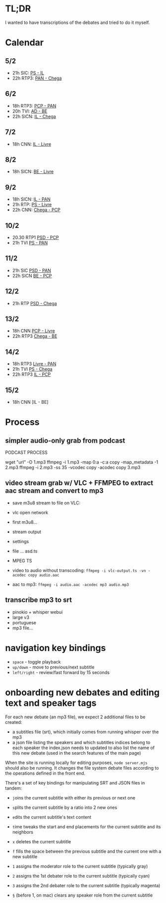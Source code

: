 # TL;DR

I wanted to have transcriptions of the debates and tried to do it myself.

# Calendar

## 5/2
- 21h SIC: [PS - IL](https://sicnoticias.pt/especiais/eleicoes-legislativas/2024-02-05-Debate-entre-o-PS-esgotado-e-a-IL-radical-307dfc33)
- 22h RTP3: [PAN - Chega](https://sicnoticias.pt/especiais/eleicoes-legislativas/2024-02-05-Debate-entre-Chega-e-PAN-clima-mais-quente-com-ataque-e-contra-ataque-4109d8c3)

## 6/2
- 18h RTP3: [PCP - PAN](https://sicnoticias.pt/especiais/eleicoes-legislativas/2024-02-06-CDU-e-PAN-os-partidos-cordiais-na-luta-pela-sobrevivencia--3aa76a72)
- 20h TVI: [AD - BE](https://sicnoticias.pt/especiais/eleicoes-legislativas/2024-02-06-Debate-entre-BE-e-PSD-Quem-e-que-sabe-salvar-o-SNS--a252ab7c)
- 22h SICN: [IL - Chega](https://sicnoticias.pt/especiais/eleicoes-legislativas/2024-02-06-Debate-entre-Chega-e-IL-o-Ventura-socialista-e-o-Rui-Rocha-contra-os-pensionistas-f0314e15)

## 7/2

- 18h CNN: [IL - Livre](https://sicnoticias.pt/especiais/eleicoes-legislativas/2024-02-07-Debate-Livre-vs-IL-os-dois-Ruis-o-canalizador-e-o-transformador-b721084e)

## 8/2

- 18h SICN: [BE - Livre](https://sicnoticias.pt/especiais/eleicoes-legislativas/2024-02-08-Debate-BE-vs.-Livre-e-mais-o-que-nos-une-do-que-nos-separa--2fddbf55)

## 9/2

- 18h SICN: [IL - PAN](https://sicnoticias.pt/especiais/eleicoes-legislativas/2024-02-09-Debate-IL-PAN-na-integra-76ed618c)
- 21h RTP:  [PS - Livre](https://sicnoticias.pt/especiais/eleicoes-legislativas/2024-02-09-Debate-PS-vs.-Livre-o-apelo-ao-voto-util-e-a-vontade-da-maioria-a-esquerda-bc29de53)
- 22h CNN:  [Chega - PCP](https://sicnoticias.pt/especiais/eleicoes-legislativas/debates/2024-02-09-Debate-CDU-vs-Chega-uma-viagem-a-Troika-e-ao-PREC-1611faa1)


## 10/2

- 20.30 RTP1 [PSD - PCP](https://sicnoticias.pt/podcasts/legislativas-2024/2024-02-10-Luis-Montenegro-vs-Paulo-Raimundo-ouca-aqui-o-debate-entre-os-lideres-do-PSD-e-do-PCP-0a71e3a6)
- 21h   TVI  [PS - PAN](https://sicnoticias.pt/podcasts/legislativas-2024/2024-02-10-Pedro-Nuno-Santos-vs-Ines-Sousa-Real-ouca-aqui-o-debate-entre-os-lideres-do-PS-e-do-PAN-2f13f3a0)

## 11/2

- 21h SIC  [PSD - PAN](https://sicnoticias.pt/especiais/eleicoes-legislativas/2024-02-11-Debate-na-integra-entre-AD-e-PAN-3fc877a6)
- 22h SICN [BE - PCP](https://sicnoticias.pt/especiais/eleicoes-legislativas/2024-02-11-Debate-na-integra-entre-Mariana-Mortagua-e-Paulo-Raimundo-c97cfe26)

## 12/2

- 21h RTP [PSD - Chega](https://sicnoticias.pt/especiais/eleicoes-legislativas/debates/2024-02-12-Debate-AD-vs-Chega-o-idiota-util-da-esquerda-e-o-xenofobo-demagogo-991381b9)

## 13/2

- 18h CNN  [PCP - Livre](https://sicnoticias.pt/especiais/eleicoes-legislativas/2024-02-13-Debate-CDU-vs-Livre-o-pela-paz-e-o-europeista-e62971dc)
- 22h RTP3 [Chega - BE](https://sicnoticias.pt/especiais/eleicoes-legislativas/2024-02-13-Debate-BE-vs-Chega-vistos-gold-terroristas-imigracao-e-corrupcao--ate-Robles-voltou--6d3e1883)

## 14/2

- 18h RTP3 [Livre - PAN](https://sicnoticias.pt/especiais/eleicoes-legislativas/debates/2024-02-14-Debate-Livre-vs-PAN-a-ode-do-voto--in-util-a530565a)
- 21h TVI  [PS - Chega](https://sicnoticias.pt/especiais/eleicoes-legislativas/debates/2024-02-14-Debate-PS-vs-Chega-a-amnesia-de-Pedro-Nuno-e-a-cobardia-de-Ventura-d70a4fde)
- 22h RTP3 [IL - PCP](https://sicnoticias.pt/especiais/eleicoes-legislativas/debates/2024-02-14-Debate-CDU-vs-IL-os-dois-opostos-atraem-se-mas-so-num-tema-8b641f3b)

## 15/2

- 18h CNN [IL - BE]

# Process

## simpler audio-only grab from podcast

PODCAST PROCESS

wget "url" -O 1.mp3
ffmpeg -i 1.mp3 -map 0:a -c:a copy -map_metadata -1 2.mp3
ffmpeg -i 2.mp3 -ss 35 -vcodec copy -acodec copy 3.mp3

## video stream grab w/ VLC + FFMPEG to extract aac stream and convert to mp3

- save m3u8 stream to file on VLC:
- vlc open network
- first m3u8...
- stream output
- settings
- file ... asd.ts
- MPEG TS

- video to audio without transcoding: `ffmpeg -i vlc-output.ts -vn -acodec copy audio.aac`
- aac to mp3: `ffmpeg -i audio.aac -acodec mp3 audio.mp3`

## transcribe mp3 to srt

- pinokio + whisper webui
- large v3
- portuguese
- mp3 file...

# navigation key bindings

- `space` - toggle playback
- `up/down` - move to previous/next subtitle
- `left/right` - review/fast forward by 15 seconds

# onboarding new debates and editing text and speaker tags

For each new debate (an mp3 file), we expect 2 additional files to be created:
- a subtitles file (srt), which initially comes from running whisper over the mp3
- a json file listing the speakers and which subtitles indices belong to each speaker
the index.json needs to updated to also list the name of this new debate (used in the search features of the main page)

When the site is running locally for editing purposes,
`node server.mjs` should also be running. It changes the file system debate files according to the operations defined in the front end.

There's a set of key bindings for manipulating SRT and JSON files in tandem:
- `j`oins the current subtitle with either its previous or next one
- `s`plits the current subtitle by a ratio into 2 new ones
- `e`dits the current subtitle's text content
- `t`ime tweaks the start and end placements for the current subtitle and its neighbors
- `x` deletes the current subtitle
- `f` fills the space between the previous subtitle and the current one with a new subtitle

- `1` assigns the moderator role to the current subtitle (typically gray)
- `2` assigns the 1st debater role to the current subtitle (typically cyan)
- `3` assigns the 2nd debater role to the current subtitle (typically magenta)
- `§` (before 1, on mac) clears any speaker role from the current subtitle
